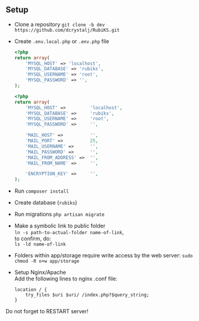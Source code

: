Setup
--------------------------

* Clone a repository
	```git clone -b dev https://github.com/dcrystalj/RubiKS.git```

* Create ```.env.local.php``` or ```.env.php``` file
	```php
	<?php
	return array(
	    'MYSQL_HOST' => 'localhost',
	    'MYSQL_DATABASE' => 'rubiks',
	    'MYSQL_USERNAME' => 'root',
	    'MYSQL_PASSWORD' => '',
	);
	```

	```php
	<?php
	return array(
		'MYSQL_HOST' =>			'localhost',
		'MYSQL_DATABASE' =>		'rubiks',
		'MYSQL_USERNAME' =>		'root',
		'MYSQL_PASSWORD' =>		'',

		'MAIL_HOST' =>			'',
		'MAIL_PORT' =>			25,
		'MAIL_USERNAME' =>		'',
		'MAIL_PASSWORD' =>		'',
		'MAIL_FROM_ADDRESS' =>	'',
		'MAIL_FROM_NAME' => 	'',

		'ENCRYPTION_KEY' =>		'',
	);
	```

* Run ```composer install```

* Create database (```rubiks```)

* Run migrations ```php artisan migrate```

* Make a symbolic link to public folder  
	```ln -s path-to-actual-folder name-of-link```,  
	to confirm, do:  
	```ls -ld name-of-link```

* Folders within app/storage require write access by the web server: ```sudo chmod -R o+w app/storage```

* Setup Nginx/Apache  
	Add the following lines to nginx .conf file:
	```
	location / {
	    try_files $uri $uri/ /index.php?$query_string;
	}
	```
Do not forget to RESTART server!